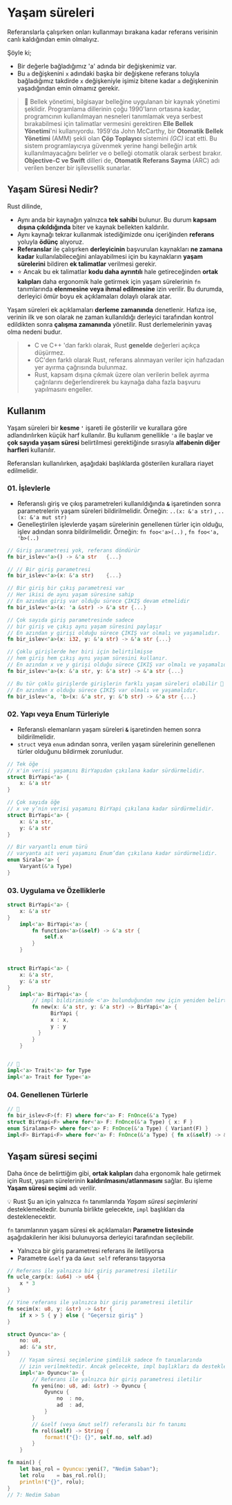 # Yaşam süreleri
Referanslarla çalışırken onları kullanmayı bırakana kadar referans verisinin canlı kaldığından emin olmalıyız. 

Şöyle ki; 
  - Bir değerle bağladığımız 'a' adında bir değişkenimiz var.
  - Bu `a` değişkenini `x` adındaki başka bir değişkene referans toluyla bağladığımız takdirde `x` değişkeniyle işimiz bitene kadar `a` değişkeninin yaşadığından emin olmamız gerekir. 
  
>🔎 Bellek yönetimi, bilgisayar belleğine uygulanan bir kaynak yönetimi şeklidir. Programlama dillerinin çoğu 1990'ların ortasına kadar, programcının kullanılmayan nesneleri tanımlamak veya serbest bırakabilmesi için talimatlar vermesini gerektiren **Elle Bellek Yönetimi**'ni kullanıyordu. 1959'da John McCarthy, bir **Otomatik Bellek Yönetimi** (AMM) şekli olan **Çöp Toplayıcı** sistemini *(GC)* icat etti. Bu sistem programlayıcıya güvenmek yerine hangi belleğin artık kullanılmayacağını belirler ve o belleği otomatik olarak serbest bırakır. **Objective-C ve Swift** dilleri de, **Otomatik Referans Sayma** (ARC) adı verilen benzer bir işilevsellik sunarlar.

## Yaşam Süresi Nedir?
Rust dilinde,

  * Aynı anda bir kaynağın yalnızca **tek sahibi** bulunur. Bu durum **kapsam dışına çıkıldığında** biter ve kaynak bellekten kaldırılır.
  * Aynı kaynağı tekrar kullanmak istediğimizde onu içeriğinden **referans** yoluyla **ödünç** alıyoruz.
  * **Referanslar** ile çalışırken **derleyicinin** başvurulan kaynakları **ne zamana kadar** kullanılabileceğini anlayabilmesi için bu kaynakların **yaşam sürelerini** bildiren **ek talimatlar** verilmesi gerekir. 
  * ⭐ Ancak bu ek talimatlar **kodu daha ayrıntılı** hale getireceğinden **ortak kalıpları** daha ergonomik hale getirmek için yaşam sürelerinin `fn` tanımlarında **elenmesine veya ihmal edilmesine** izin verilir. Bu durumda, derleyici ömür boyu ek açıklamaları dolaylı olarak atar.

Yaşam süreleri ek açıklamaları **derleme zamanında** denetlenir. Hafıza ise, verinin ilk ve son olarak ne zaman kullanıldığı derleyici tarafından kontrol edildikten sonra **çalışma zamanında** yönetilir. Rust derlemelerinin yavaş olma nedeni budur.

> * C ve C++ 'dan farklı olarak, Rust **genelde** değerleri açıkça düşürmez.
> * GC'den farklı olarak Rust, referans alınmayan veriler için hafızadan yer ayırma çağrısında bulunmaz.
> * Rust, kapsam dışına çıkmak üzere olan verilerin bellek ayırma çağrılarını değerlendirerek bu kaynağa daha fazla başvuru yapılmasını engeller.

## Kullanım
Yaşam süreleri bir **kesme `'`** işareti ile gösterilir ve kurallara göre adlandırılırken küçük harf kullanılır. Bu kullanım genellikle `'a` ile başlar ve **çok sayıda yaşam süresi** belirtilmesi gerektiğinde sırasıyla **alfabenin diğer harfleri** kullanılır. 

Referansları kullanılırken, aşağıdaki başlıklarda gösterilen kurallara riayet edilmelidir.

### 01. İşlevlerle
  * Referanslı giriş ve çıkış parametreleri kullanıldığında **`&`** işaretinden sonra parametrelerin yaşam süreleri bildirilmelidir.
  Örneğin: `..(x: &'a str)` , `..(x: &'a mut str)`
  * Genelleştirilen işlevlerde yaşam sürelerinin genellenen türler için olduğu, işlev adından sonra bildirilmelidir.
    Örneğin: `fn foo<'a>(..)` , `fn foo<'a, 'b>(..)`

```Rust
// Giriş parametresi yok, referans döndürür
fn bir_islev<'a>() -> &'a str   {...}

// // Bir giriş parametresi
fn bir_islev<'a>(x: &'a str)    {...}

// Bir giriş bir çıkış parametresi var
// Her ikisi de aynı yaşam süresine sahip 
// En azından giriş var olduğu sürece ÇIKIŞ devam etmelidir
fn bir_islev<'a>(x: 'a &str) -> &'a str {...}

// Çok sayıda giriş parametresinde sadece 
// bir giriş ve çıkış aynı yaşam süresini paylaşır 
// En azından y girişi olduğu sürece ÇIKIŞ var olmalı ve yaşamalıdır.
fn bir_islev<'a>(x: i32, y: &'a str) -> &'a str {...}

// Çoklu girişlerde her biri için belirtilmişse
// hem giriş hem çıkış aynı yaşam süresini kullanır. 
// En azından x ve y girişi olduğu sürece ÇIKIŞ var olmalı ve yaşamalıdır. 
fn bir_islev<'a>(x: &'a str, y: &'a str) -> &'a str {...} 

// Bu tür çoklu girişlerde girişlerin farklı yaşam süreleri olabilir 🔎
// En azından x olduğu sürece ÇIKIŞ var olmalı ve yaşamalıdır. 
fn bir_islev<'a, 'b>(x: &'a str, y: &'b str) -> &'a str {...} 
````

### 02. Yapı veya Enum Türleriyle
  * Referanslı elemanların yaşam süreleri **`&`** işaretinden hemen sonra bildirilmelidir.
  * `struct` veya `enum` adından sonra, verilen yaşam sürelerinin genellenen türler olduğunu bildirmek zorunludur.
  
```Rust
// Tek öğe 
// x'in verisi yaşamını BirYapıdan çıkılana kadar sürdürmelidir.
struct BirYapi<'a> { 
    x: &'a str 
} 

// Çok sayıda öğe 
// x ve y’nin verisi yaşamını BirYapi çıkılana kadar sürdürmelidir. 
struct BirYapi<'a> { 
    x: &'a str, 
    y: &'a str 
} 

// Bir varyantlı enum türü 
// varyanta ait veri yaşamını Enum’dan çıkılana kadar sürdürmelidir. 
enum Sirala<'a> { 
    Varyant(&'a Type) 
}
````
### 03. Uygulama ve Özelliklerle
```Rust
struct BirYapi<'a> {
    x: &'a str
}
    impl<'a> BirYapi<'a> {
        fn function<'a>(&self) -> &'a str {
            self.x
        }
    }


struct BirYapi<'a> {
    x: &'a str,
    y: &'a str
}
    impl<'a> BirYapi<'a> {
        // impl bildiriminde <'a> bulunduğundan new için yeniden belirtmeye gerek yok.
        fn new(x: &'a str, y: &'a str) -> BirYapi<'a> { 
              BirYapi {
              x : x,
              y : y
          }
        }
    }


// 🔎
impl<'a> Trait<'a> for Type
impl<'a> Trait for Type<'a>
````

### 04. Genellenen Türlerle
```rust
// 🔎
fn bir_islev<F>(f: F) where for<'a> F: FnOnce(&'a Type)
struct BirYapi<F> where for<'a> F: FnOnce(&'a Type) { x: F }
enum Siralama<F> where for<'a> F: FnOnce(&'a Type) { Variant(F) }
impl<F> BirYapi<F> where for<'a> F: FnOnce(&'a Type) { fn x(&self) -> &F { &self.x } }
```

## Yaşam süresi seçimi
Daha önce de belirttiğim gibi, **ortak kalıpları** daha ergonomik hale getirmek için Rust, yaşam sürelerinin **kaldırılmasını/atlanmasını** sağlar. Bu işleme **Yaşam süresi seçimi** adı verilir.

💡 Rust Şu an için yalnızca `fn` tanımlarında *Yaşam süresi seçimlerini* desteklemektedir. bununla birlikte gelecekte, `impl` başlıkları da desteklenecektir.

`fn` tanımlarının yaşam süresi ek açıklamaları **Parametre listesinde** aşağıdakilerin her ikisi bulunuyorsa derleyici tarafından seçilebilir.
  
  * Yalnızca bir giriş parametresi referans ile iletiliyorsa
  * Parametre `&self` ya da `&mut self` referansı taşıyorsa

```Rust
// Referans ile yalnızca bir giriş parametresi iletilir
fn ucle_carp(x: &u64) -> u64 {
    x * 3
}

// Yine referans ile yalnızca bir giriş parametresi iletilir
fn secim(x: u8, y: &str) -> &str {
    if x > 5 { y } else { "Geçersiz giriş" }
}

struct Oyuncu<'a> {
    no: u8,
    ad: &'a str,
}
    // Yaşam süresi seçimlerine şimdilik sadece fn tanımlarında
    // izin verilmektedir. Ancak gelecekte, impl başlıkları da desteklenebilir.
    impl<'a> Oyuncu<'a> {
        // Referans ile yalnızca bir giriş parametresi iletilir
        fn yeni(no: u8, ad: &str) -> Oyuncu {
            Oyuncu {
                no  : no,
                ad  : ad,
            }
        }
        // &self (veya &mut self) referanslı bir fn tanımı
        fn rol(&self) -> String {
            format!("{}: {}", self.no, self.ad)
        }
    }

fn main() {
    let bas_rol = Oyuncu::yeni(7, "Nedim Saban");
    let rolu    = bas_rol.rol();
    println!("{}", rolu);
}
// 7: Nedim Saban
````
